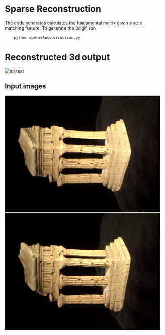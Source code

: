 # Sparse Reconstruction

The code generates calculates the fundamental matrix given a set a matching feature.
To generate the 3d gif, run
```
    python sparseReconstruction.py
``` 
# Reconstructed 3d output 

![alt text](reconstructed.gif "3d sparse reconstruction")


## Input images

![alt text](data/im1.png?raw=true "Image 1")
![alt text](data/im2.png?raw=true "Image 2")
